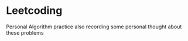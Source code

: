# Leetcoding
Personal Algorithm practice also recording some personal thought about these problems  
